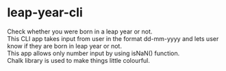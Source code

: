 # leap-year-cli
Check whether you were born in a leap year or not.  
This CLI app takes input from user in the format dd-mm-yyyy and lets user know if they are born in leap year or not.  
This app allows only number input by using isNaN() function.  
Chalk library is used to make things little colourful.  
